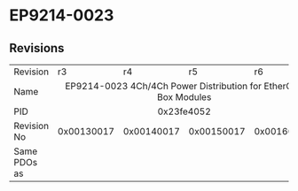 # EP9214-0023

## Revisions
<table>
<tr>
<td>Revision</td>
<td>r3</td>
<td>r4</td>
<td>r5</td>
<td>r6</td>
</tr>
<tr>
<td>Name</td>
<td colspan=4 align="center">EP9214-0023 4Ch/4Ch Power Distribution for EtherCAT Box Modules</td>
</tr>
<tr>
<td>PID</td>
<td colspan=4 align="center">0x23fe4052</td>
</tr>
<tr>
<td>Revision No</td>
<td>0x00130017</td>
<td>0x00140017</td>
<td>0x00150017</td>
<td>0x00160017</td>
</tr>
<tr>
<td>Same PDOs as</td>
<td colspan=4 align="center"></td>
</tr>
</table>
